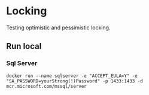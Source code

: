 # Locking

Testing optimistic and pessimistic locking.

## Run local

### Sql Server

`
docker run --name sqlserver -e "ACCEPT_EULA=Y" -e "SA_PASSWORD=yourStrong(!)Password" -p 1433:1433 -d mcr.microsoft.com/mssql/server
`